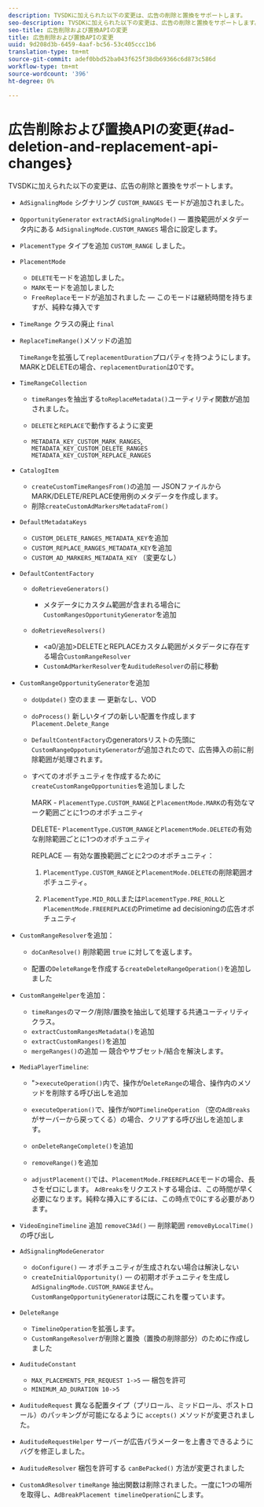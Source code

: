 ```yaml
---
description: TVSDKに加えられた以下の変更は、広告の削除と置換をサポートします。
seo-description: TVSDKに加えられた以下の変更は、広告の削除と置換をサポートします。
seo-title: 広告削除および置換APIの変更
title: 広告削除および置換APIの変更
uuid: 9d208d3b-6459-4aaf-bc56-53c405ccc1b6
translation-type: tm+mt
source-git-commit: adef0bbd52ba043f625f38db69366c6d873c586d
workflow-type: tm+mt
source-wordcount: '396'
ht-degree: 0%

---
```



# 広告削除および置換APIの変更{#ad-deletion-and-replacement-api-changes}

TVSDKに加えられた以下の変更は、広告の削除と置換をサポートします。

* `AdSignalingMode` シグナリング `CUSTOM_RANGES` モードが追加されました。

* `OpportunityGenerator`  `extractAdSignalingMode()`  — 置換範囲がメタデータ内にある `AdSignalingMode.CUSTOM_RANGES` 場合に設定します。

* `PlacementType` タイプを追加 `CUSTOM_RANGE` しました。

* `PlacementMode`

   * `DELETE`モードを追加しました。
   * `MARK`モードを追加しました
   * `FreeReplace`モードが追加されました — このモードは継続時間を持ちますが、純粋な挿入です

* `TimeRange` クラスの廃止 `final` 

* `ReplaceTimeRange()`メソッドの追加

   `TimeRange`を拡張して`replacementDuration`プロパティを持つようにします。 MARKとDELETEの場合、`replacementDuration`は0です。

* `TimeRangeCollection`

   * `timeRanges`を抽出する`toReplaceMetadata()`ユーティリティ関数が追加されました。

   * `DELETE`と`REPLACE`で動作するように変更

   * `METADATA_KEY_CUSTOM_MARK_RANGES`,  `METADATA_KEY_CUSTOM_DELETE_RANGES`  `METADATA_KEY_CUSTOM_REPLACE_RANGES`

* `CatalogItem`

   * `createCustomTimeRangesFrom()`の追加 — JSONファイルからMARK/DELETE/REPLACE使用例のメタデータを作成します。
   * 削除`createCustomAdMarkersMetadataFrom()`

* `DefaultMetadataKeys`

   * `CUSTOM_DELETE_RANGES_METADATA_KEY`を追加
   * `CUSTOM_REPLACE_RANGES_METADATA_KEY`を追加
   * `CUSTOM_AD_MARKERS_METADATA_KEY` （変更なし）

* `DefaultContentFactory`

   * `doRetrieveGenerators()`

      * メタデータにカスタム範囲が含まれる場合に`CustomRangesOpportunityGenerator`を追加
   * `doRetrieveResolvers()`

      * &lt;a0/追加>DELETEとREPLACEカスタム範囲がメタデータに存在する場合`CustomRangeResolver`
      * `CustomAdMarkerResolver`を`AuditudeResolver`の前に移動


* `CustomRangeOpportunityGenerator`を追加

   * `doUpdate()` 空のまま — 更新なし、VOD
   * `doProcess()` 新しいタイプの新しい配置を作成します  `Placement.Delete_Range`

   * `DefaultContentFactory`のgeneratorsリストの先頭に`CustomRangeOppotunityGenerator`が追加されたので、広告挿入の前に削除範囲が処理されます。

   * すべてのオポチュニティを作成するために`createCustomRangeOpportunities`を追加しました

      MARK - `PlacementType.CUSTOM_RANGE`と`PlacementMode.MARK`の有効なマーク範囲ごとに1つのオポチュニティ

      DELETE- `PlacementType.CUSTOM_RANGE`と`PlacementMode.DELETE`の有効な削除範囲ごとに1つのオポチュニティ

      REPLACE — 有効な置換範囲ごとに2つのオポチュニティ：

      1. `PlacementType.CUSTOM_RANGE`と`PlacementMode.DELETE`の削除範囲オポチュニティ。

      1. `PlacementType.MID_ROLL`または`PlacementType.PRE_ROLL`と`PlacementMode.FREEREPLACE`のPrimetime ad decisioningの広告オポチュニティ

* `CustomRangeResolver`を追加：

   * `doCanResolve()` 削除範囲 `true` に対してを返します。

   * 配置の`DeleteRange`を作成する`createDeleteRangeOperation()`を追加しました

* `CustomRangeHelper`を追加：

   * `timeRanges`のマーク/削除/置換を抽出して処理する共通ユーティリティクラス。
   * `extractCustomRangesMetadata()`を追加
   * `extractCustomRanges()`を追加
   * `mergeRanges()`の追加 — 競合やサブセット/結合を解決します。

* `MediaPlayerTimeline`:

   * &quot;>`executeOperation()`内で、操作が`DeleteRange`の場合、操作内のメソッドを削除する呼び出しを追加

   * `executeOperation()`で、操作が`NOPTimelineOperation` （空の`AdBreaks`がサーバーから戻ってくる）の場合、クリアする呼び出しを追加します。

   * `onDeleteRangeComplete()`を追加
   * `removeRange()`を追加
   * `adjustPlacement()`では、`PlacementMode.FREEREPLACE`モードの場合、長さをゼロにします。 `AdBreaks`をリクエストする場合は、この時間が早く必要になります。純粋な挿入にするには、この時点で0にする必要があります。

* `VideoEngineTimeline` 追加 `removeC3Ad()`  — 削除範囲 `removeByLocalTime()` の呼び出し

* `AdSignalingModeGenerator`

   * `doConfigure()`  — オポチュニティが生成されない場合は解決しない
   * `createInitialOpportunity()`  — の初期オポチュニティを生成し `AdSignalingMode.CUSTOM_RANGE`ません。`CustomRangeOpportunityGenerator`は既にこれを覆っています。

* `DeleteRange`

   * `TimelineOperation`を拡張します。
   * `CustomRangeResolver`が削除と置換（置換の削除部分）のために作成しました

* `AuditudeConstant`

   * `MAX_PLACEMENTS_PER_REQUEST 1->5`  — 梱包を許可
   * `MINIMUM_AD_DURATION 10->5`

* `AuditudeRequest` 異なる配置タイプ（プリロール、ミッドロール、ポストロール）のパッキングが可能になるように `accepts()` メソッドが変更されました。

* `AuditudeRequestHelper` サーバーが広告パラメーターを上書きできるようにバグを修正しました。

* `AuditudeResolver` 梱包を許可する `canBePacked()` 方法が変更されました

* `CustomAdResolver`  `timeRange` 抽出関数は削除されました。一度に1つの場所を取得し、`AdBreakPlacement timelineOperation`にします。

